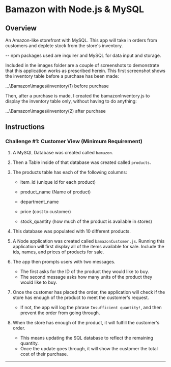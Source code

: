 # Bamazon with Node.js & MySQL

## Overview

An Amazon-like storefront with MySQL. This app will take in orders from customers and deplete stock from the store's inventory. 

-- npm packages used are inquirer and MySQL for data input and storage.

Included in the images folder are a couple of screenshots to demonstrate that this application works as prescribed herein. This first screenshot shows the inventory table before a purchase has been made:

...\Bamazon\images\inventory(1) before purchase

Then, after a purchase is made, I created the bamazonInventory.js to display the inventory table only, without having to do anything:

...\Bamazon\images\inventory(2) after purchase

## Instructions

### Challenge #1: Customer View (Minimum Requirement)

1. A MySQL Database was created called `bamazon`.

2. Then a Table inside of that database was created called `products`.

3. The products table has each of the following columns:

   * item_id (unique id for each product)

   * product_name (Name of product)

   * department_name

   * price (cost to customer)

   * stock_quantity (how much of the product is available in stores)

4. This database was populated with 10 different products.

5. A Node application was created called `bamazonCustomer.js`. Running this application will first display all of the items available for sale. Include the ids, names, and prices of products for sale.

6. The app then prompts users with two messages.

   * The first asks for the ID of the product they would like to buy.
   * The second message asks how many units of the product they would like to buy.

7. Once the customer has placed the order, the application will check if the store has enough of the product to meet the customer's request.

   * If not, the app will log the phrase `Insufficient quantity!`, and then prevent the order from going through.

8. When the store has enough of the product, it will fulfill the customer's order.
   * This means updating the SQL database to reflect the remaining quantity.
   * Once the update goes through, it will show the customer the total cost of their purchase.

- - -
